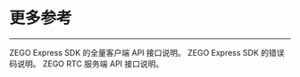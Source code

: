 # 更多参考

- - -

<CardGroup cols={2}>
  <Card title="客户端 API" href="https://doc-zh.zego.im/article/3547">
  ZEGO Express SDK 的全量客户端 API 接口说明。
</Card>
  <Card title="错误码" href="/real-time-video-ios-oc/client-sdk/error-code">
  ZEGO Express SDK 的错误码说明。
</Card>
  <Card title="服务端 API" href="/real-time-video-server/api-reference/overview">
  ZEGO RTC 服务端 API 接口说明。
</Card>
</CardGroup>

<Content />

